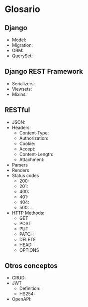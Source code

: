 # Glosario

## Django

- Model:
- Migration:
- ORM:
- QuerySet:

## Django REST Framework

- Serializers:
- Viewsets:
- Mixins:

## RESTful

- JSON:
- Headers:
  - Content-Type:
  - Authorization:
  - Cookie:
  - Accept:
  - Content-Length:
  - Attachment:
- Parsers
- Renders
- Status codes
  - 200:
  - 201:
  - 400:
  - 401:
  - 404:
  - 500:
    ...
- HTTP Methods:
  - GET
  - POST
  - PUT
  - PATCH
  - DELETE
  - HEAD
  - OPTIONS

## Otros conceptos

- CRUD:
- JWT
  - Definition:
  - HS254:
- OpenAPI:

